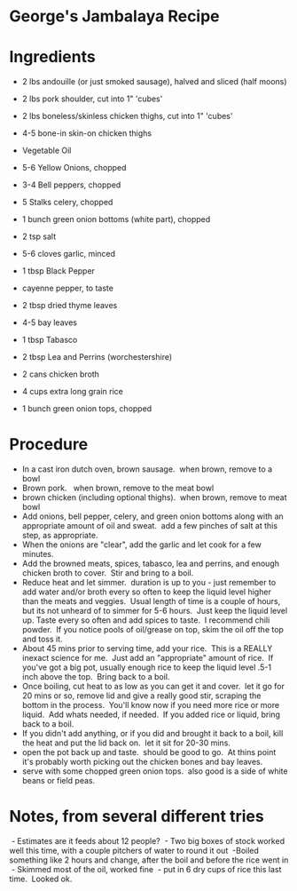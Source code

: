 # George's Jambalaya Recipe

# Ingredients
- 2 lbs andouille (or just smoked sausage), halved and sliced (half moons)
- 2 lbs pork shoulder, cut into 1" 'cubes'
- 2 lbs boneless/skinless chicken thighs, cut into 1" 'cubes'
- 4-5 bone-in skin-on chicken thighs

- Vegetable Oil
- 5-6 Yellow Onions, chopped
- 3-4 Bell peppers, chopped
- 5 Stalks celery, chopped
- 1 bunch green onion bottoms (white part), chopped
- 2 tsp salt

- 5-6 cloves garlic, minced

- 1 tbsp Black Pepper
- cayenne pepper, to taste
- 2 tbsp dried thyme leaves
- 4-5 bay leaves
- 1 tbsp Tabasco
- 2 tbsp Lea and Perrins (worchestershire)
- 2 cans chicken broth
- 4 cups extra long grain rice

- 1 bunch green onion tops, chopped

# Procedure
- In a cast iron dutch oven, brown sausage.  when brown, remove to a bowl
- Brown pork.   when brown, remove to the meat bowl
- brown chicken (including optional thighs).  when brown, remove to meat bowl
- Add onions, bell pepper, celery, and green onion bottoms along with an appropriate amount of oil and sweat.  add a few pinches of salt at this step, as appropriate.
- When the onions are "clear", add the garlic and let cook for a few minutes.
- Add the browned meats, spices, tabasco, lea and perrins, and enough chicken broth to cover.  Stir and bring to a boil.
- Reduce heat and let simmer.  duration is up to you - just remember to add water and/or broth every so often to keep the liquid level higher than the meats and veggies.  Usual length of time is a couple of hours, but its not unheard of to simmer for 5-6 hours.  Just keep the liquid level up. Taste every so often and add spices to taste.  I recommend chili powder.  If you notice pools of oil/grease on top, skim the oil off the top and toss it.
- About 45 mins prior to serving time, add your rice.  This is a REALLY inexact science for me.  Just add an "appropriate" amount of rice.  If you've got a big pot, usually enough rice to keep the liquid level .5-1 inch above the top.  Bring back to a boil.
- Once boiling, cut heat to as low as you can get it and cover.  let it go for 20 mins or so, remove lid and give a really good stir, scraping the bottom in the process.  You'll know now if you need more rice or more liquid.  Add whats needed, if needed.  If you added rice or liquid, bring back to a boil.
- If you didn't add anything, or if you did and brought it back to a boil, kill the heat and put the lid back on.  let it sit for 20-30 mins.
- open the pot back up and taste.  should be good to go.  At thins point it's probably worth picking out the chicken bones and bay leaves.
- serve with some chopped green onion tops.  also good is a side of white beans or field peas.

# Notes, from several different tries
 - Estimates are it feeds about 12 people?
 - Two big boxes of stock worked well this time, with a couple pitchers of water to round it out
 -Boiled something like 2 hours and change, after the boil and before the rice went in
 - Skimmed most of the oil, worked fine
 - put in 6 dry cups of rice this last time.  Looked ok.

